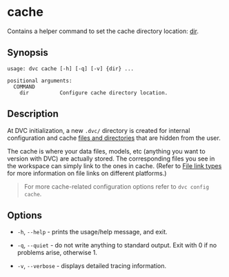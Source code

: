 # cache

Contains a helper command to set the <abbr>cache</abbr> directory location:
[dir](/doc/command-reference/cache/dir).

## Synopsis

```usage
usage: dvc cache [-h] [-q] [-v] {dir} ...

positional arguments:
  COMMAND
    dir          Configure cache directory location.
```

## Description

At DVC initialization, a new `.dvc/` directory is created for internal
configuration and cache
[files and directories](/doc/user-guide/dvc-files-and-directories) that are
hidden from the user.

The cache is where your data files, models, etc (anything you want to version
with DVC) are actually stored. The corresponding files you see in the
<abbr>workspace</abbr> can simply link to the ones in cache. (Refer to
[File link types](/doc/user-guide/large-dataset-optimization#file-link-types-for-the-dvc-cache)
for more information on file links on different platforms.)

> For more cache-related configuration options refer to `dvc config cache`.

## Options

- `-h`, `--help` - prints the usage/help message, and exit.

- `-q`, `--quiet` - do not write anything to standard output. Exit with 0 if no
  problems arise, otherwise 1.

- `-v`, `--verbose` - displays detailed tracing information.
